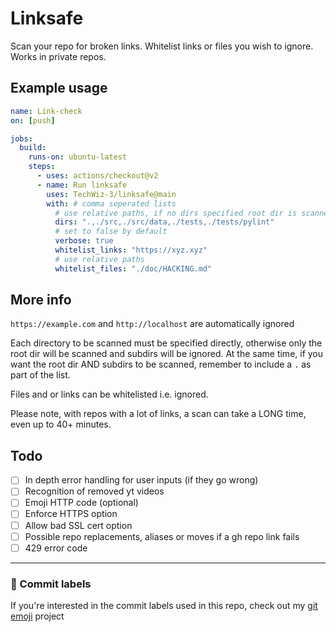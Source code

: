 # Linksafe

Scan your repo for broken links. Whitelist links or files you wish to ignore. Works in private repos.

## Example usage
```yaml
name: Link-check
on: [push]

jobs:
  build:
    runs-on: ubuntu-latest
    steps:
      - uses: actions/checkout@v2
      - name: Run linksafe
        uses: TechWiz-3/linksafe@main
        with: # comma seperated lists
          # use relative paths, if no dirs specified root dir is scanned
          dirs: ".,./src,./src/data,./tests,./tests/pylint"
          # set to false by default
          verbose: true
          whitelist_links: "https://xyz.xyz"
          # use relative paths
          whitelist_files: "./doc/HACKING.md"
```

## More info

`https://example.com` and `http://localhost` are automatically ignored  

Each directory to be scanned must be specified directly, otherwise only the root dir will be scanned and subdirs will be ignored. At the same time, if you want the root dir AND subdirs to be scanned, remember to include a `.` as part of the list.  

Files and or links can be whitelisted i.e. ignored.  

Please note, with repos with a lot of links, a scan can take a LONG time, even up to 40+ minutes.

## Todo
- [ ] In depth error handling for user inputs (if they go wrong)
- [ ] Recognition of removed yt videos
- [ ] Emoji HTTP code (optional)
- [ ] Enforce HTTPS option
- [ ] Allow bad SSL cert option
- [ ] Possible repo replacements, aliases or moves if a gh repo link fails
- [ ] 429 error code

---
### 🎉 Commit labels
If you're interested in the commit labels used in this repo, check out my [git emoji](https://github.com/TechWiz-3/git-commit-emojis) project
